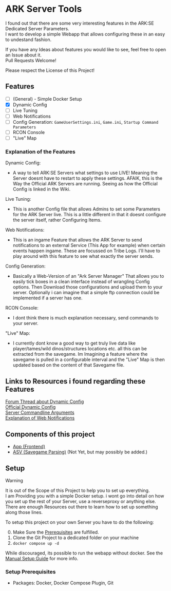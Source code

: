 # ARK Server Tools
I found out that there are some very interesting features in the ARK:SE Dedicated Server Parameters.  
I want to develop a simple Webapp that allows configuring these in an easy to undestand fashion.  
  
If you have any Ideas about features you would like to see, feel free to open an Issue about it.  
Pull Requests Welcome!

Please respect the License of this Project!

## Features
- [ ] (General) - Simple Docker Setup
- [x] Dynamic Config
- [ ] Live Tuning
- [ ] Web Notifications
- [ ] Config Generation: `GameUserSettings.ini`, `Game.ini`, `Startup Command Parameters`
- [ ] RCON Console
- [ ] "Live" Map

### Explanation of the Features
Dynamic Config:
- A way to tell ARK:SE Servers what settings to use LIVE!  Meaning the Server doesnt have to restart to apply these settings. AFAIK, this is the Way the Official ARK Servers are running. Seeing as how the Official Config is linked in the Wiki.

Live Tuning:
- This is another Config file that allows Admins to set some Parameters for the ARK Server live. This is a little different in that it doesnt configure the server itself, rather Configuring Items.

Web Notifications:
- This is an ingame Feature that allows the ARK Server to send notifications to an external Service (This App for example) when certain events happen ingame. These are focussed on Tribe Logs. I'll have to play around with this feature to see what exactly the server sends.

Config Generation:  
- Basically a Web-Version of an "Ark Server Manager" That allows you to easily tick boxes in a clean interface instead of wrangling Config options. Then Download those configurations and upload them to your server. Optionally i can imagine that a simple ftp connection could be implemented if a server has one.  

RCON Console:
- I dont think there is much explanation necessary, send commands to your server.

"Live" Map:
- I currently dont know a good way to get truly live data like player/tames/wild dinos/structures locations etc. all this can be extracted from the savegame. Im Imagining a feature where the savegame is pulled in a configurable interval and the "Live" Map is then updated based on the content of that Savegame file.

## Links to Resources i found regarding these Features
[Forum Thread about Dynamic Config](https://survivetheark.com/index.php?/forums/topic/553016-added-additional-settings-to-the-dynamic-config/)  
[Official Dynamic Config](http://arkdedicated.com/dynamicconfig.ini)  
[Server Commandline Arguments](https://ark.fandom.com/wiki/Server_configuration#Command_line_arguments)  
[Explanation of Web Notifications](https://ark.fandom.com/wiki/Web_Notifications)

## Components of this project
- [App (Frontend)](app/README.md)
- [ASV (Savegame Parsing)](https://github.com/miragedmuk/ASV) (Not Yet, but may possibly be added.)

## Setup
> [!Warning]
> It is out of the Scope of this Project to help you to set up everything.  
> I am Providing you with a simple Docker setup. i wont go into detail on how you set up the rest of your Server, use a reverseproxy or anything else.  
> There are enough Resources out there to learn how to set up something along those lines.

To setup this project on your own Server you have to do the following:  

0. Make Sure the [Prerequisites](#setup-prerequisites) are fulfilled.
1. Clone the Git Project to a dedicated folder on your machine
2. `docker compose up -d`

While discouraged, its possible to run the webapp without docker. See the [Manual Setup Guide](app/README.md#manual-setup) for more info.

### Setup Prerequisites
- Packages: Docker, Docker Compose Plugin, Git